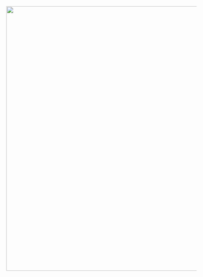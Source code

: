 <div align="center">
<img src="https://github.com/elimarmcd/sorteador/issues/1#issue-2123327719" width="700px" />
</div>


